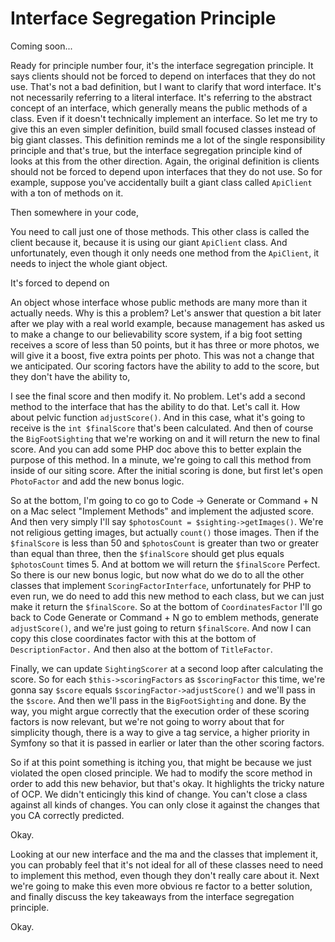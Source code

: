 # Interface Segregation Principle

Coming soon...

Ready for principle number four, it's the interface segregation principle. It says
clients should not be forced to depend on interfaces that they do not use. That's not
a bad definition, but I want to clarify that word interface. It's not necessarily
referring to a literal interface. It's referring to the abstract concept of an
interface, which generally means the public methods of a class. Even if it doesn't
technically implement an interface. So let me try to give this an even simpler
definition, build small focused classes instead of big giant classes. This definition
reminds me a lot of the single responsibility principle and that's true, but the
interface segregation principle kind of looks at this from the other direction.
Again, the original definition is clients should not be forced to depend upon
interfaces that they do not use. So for example, suppose you've accidentally built a
giant class called `ApiClient` with a ton of methods on it.

Then somewhere in your code,

You need to call just one of those methods. This other class is called the client
because it, because it is using our giant `ApiClient` class. And unfortunately, even
though it only needs one method from the `ApiClient`, it needs to inject the whole
giant object.

It's forced to depend on

An object whose interface whose public methods are many more than it actually needs.
Why is this a problem? Let's answer that question a bit later after we play with a
real world example, because management has asked us to make a change to our
believability score system, if a big foot setting receives a score of less than 50
points, but it has three or more photos, we will give it a boost, five extra points
per photo. This was not a change that we anticipated. Our scoring factors have the
ability to add to the score, but they don't have the ability to,

I see the final score and then modify it. No problem. Let's add a second method to
the interface that has the ability to do that. Let's call it. How about pelvic
function `adjustScore()`. And in this case, what it's going to receive is the 
`int $finalScore` that's been calculated. And then of course the `BigFootSighting` that we're
working on and it will return the new to final score. And you can add some PHP doc
above this to better explain the purpose of this method. In a minute, we're going to
call this method from inside of our siting score. After the initial scoring is done,
but first let's open `PhotoFactor` and add the new bonus logic.

So at the bottom, I'm going to co go to Code -> Generate or Command + N on a Mac select
"Implement Methods" and implement the adjusted score. And then very simply I'll say
`$photosCount = $sighting->getImages()`. We're not religious getting images, but
actually `count()` those images. Then if the `$finalScore` is less than 50 and `$photosCount`
is greater than two or greater than equal than three, then the `$finalScore` should get
plus equals `$photosCount` times 5. And at bottom we will return the `$finalScore`
Perfect. So there is our new bonus logic, but now what do we do to all the other
classes that implement `ScoringFactorInterface`,
unfortunately for PHP to even run, we do need to add this new method to each class,
but we can just make it return the `$finalScore`. So at the bottom of `CoordinatesFactor`
I'll go back to Code Generate or Command + N go to emblem methods, generate
`adjustScore()`, and we're just going to return `$finalScore`. And now I can copy this
close coordinates factor with this at the bottom of `DescriptionFactor.` And then also
at the bottom of `TitleFactor`.

Finally, we can update `SightingScorer` at a second loop after calculating the score.
So for each `$this->scoringFactors` as `$scoringFactor` this time, we're gonna say `$score`
equals `$scoringFactor->adjustScore()`
and we'll pass in the `$score`. And then we'll pass in the `BigFootSighting` 
and done. By the way, you might argue correctly that the execution order of
these scoring factors is now relevant, but we're not going to worry about that for
simplicity though, there is a way to give a tag service, a higher priority in Symfony
so that it is passed in earlier or later than the other scoring factors.

So if at this point something is itching you, that might be because we just violated
the open closed principle. We had to modify the score method in order to add this new
behavior, but that's okay. It highlights the tricky nature of OCP. We didn't
enticingly this kind of change. You can't close a class against all kinds of changes.
You can only close it against the changes that you CA correctly predicted.

Okay.

Looking at our new interface and the ma and the classes that implement it, you can
probably feel that it's not ideal for all of these classes need to need to implement
this method, even though they don't really care about it. Next we're going to make
this even more obvious re factor to a better solution, and finally discuss the key
takeaways from the interface segregation principle.

Okay.

